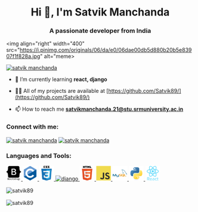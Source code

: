 <h1 align="center">Hi 👋, I'm Satvik Manchanda</h1>
<h3 align="center">A passionate developer from India</h3>

<!-- <p align="left"> <a href="https://github.com/ryo-ma/github-profile-trophy"><img src="https://github-profile-trophy.vercel.app/?username=satvik89" alt="satvik89" /></a> </p> -->
<img align="right" width="400" src="https://i.pinimg.com/originals/06/da/e0/06dae00db5d880b20b5e83907f1f828a.jpg" alt="meme>

<p align="left"> <a href="https://twitter.com/SatvikManchanda" target="blank"><img src="https://img.shields.io/twitter/follow/satvik manchanda?logo=twitter&style=for-the-badge" alt="satvik manchanda" /></a> </p>

- 🌱 I’m currently learning **react, django**

- 👨‍💻 All of my projects are available at [https://github.com/Satvik89/](https://github.com/Satvik89/)

- 📫 How to reach me **satvikmanchanda.21@stu.srmuniversity.ac.in**

<h3 align="left">Connect with me:</h3>
<p align="left">
<a href="https://twitter.com/SatvikManchanda" target="blank"><img align="center" src="https://raw.githubusercontent.com/rahuldkjain/github-profile-readme-generator/master/src/images/icons/Social/twitter.svg" alt="satvik manchanda" height="30" width="40" /></a>
<a href="https://linkedin.com/in/satvik-manchanda-418a13243" target="blank"><img align="center" src="https://raw.githubusercontent.com/rahuldkjain/github-profile-readme-generator/master/src/images/icons/Social/linked-in-alt.svg" alt="satvik manchanda" height="30" width="40" /></a>
</p>

<h3 align="left">Languages and Tools:</h3>
<p align="left"> <a href="https://getbootstrap.com" target="_blank" rel="noreferrer"> <img src="https://raw.githubusercontent.com/devicons/devicon/master/icons/bootstrap/bootstrap-plain-wordmark.svg" alt="bootstrap" width="40" height="40"/> </a> <a href="https://www.cprogramming.com/" target="_blank" rel="noreferrer"> <img src="https://raw.githubusercontent.com/devicons/devicon/master/icons/c/c-original.svg" alt="c" width="40" height="40"/> </a> <a href="https://www.w3schools.com/css/" target="_blank" rel="noreferrer"> <img src="https://raw.githubusercontent.com/devicons/devicon/master/icons/css3/css3-original-wordmark.svg" alt="css3" width="40" height="40"/> </a> <a href="https://www.djangoproject.com/" target="_blank" rel="noreferrer"> <img src="https://cdn.worldvectorlogo.com/logos/django.svg" alt="django" width="40" height="40"/> </a> <a href="https://www.w3.org/html/" target="_blank" rel="noreferrer"> <img src="https://raw.githubusercontent.com/devicons/devicon/master/icons/html5/html5-original-wordmark.svg" alt="html5" width="40" height="40"/> </a> <a href="https://developer.mozilla.org/en-US/docs/Web/JavaScript" target="_blank" rel="noreferrer"> <img src="https://raw.githubusercontent.com/devicons/devicon/master/icons/javascript/javascript-original.svg" alt="javascript" width="40" height="40"/> </a> <a href="https://www.mysql.com/" target="_blank" rel="noreferrer"> <img src="https://raw.githubusercontent.com/devicons/devicon/master/icons/mysql/mysql-original-wordmark.svg" alt="mysql" width="40" height="40"/> </a> <a href="https://www.python.org" target="_blank" rel="noreferrer"> <img src="https://raw.githubusercontent.com/devicons/devicon/master/icons/python/python-original.svg" alt="python" width="40" height="40"/> </a> <a href="https://reactjs.org/" target="_blank" rel="noreferrer"> <img src="https://raw.githubusercontent.com/devicons/devicon/master/icons/react/react-original-wordmark.svg" alt="react" width="40" height="40"/> </a> </p>

<p><img align="center" src="https://github-readme-stats.vercel.app/api/top-langs?username=satvik89&show_icons=true&locale=en&layout=compact" alt="satvik89" /></p>

<p><img align="center" src="https://github-readme-streak-stats.herokuapp.com/?user=satvik89&" alt="satvik89" /></p>
